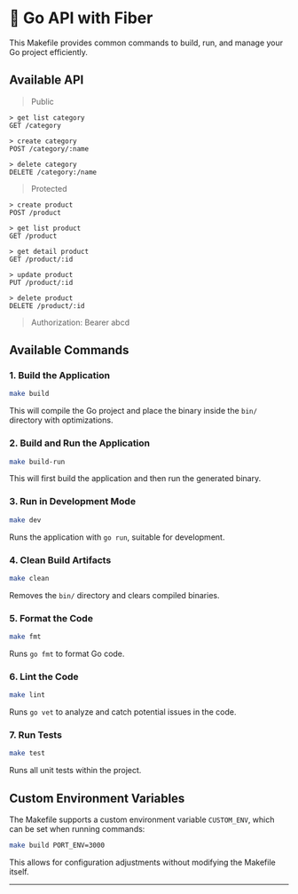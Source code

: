 # 🚀 Go API with Fiber

This Makefile provides common commands to build, run, and manage your Go project efficiently.

## Available API 
> Public

    > get list category
    GET /category

    > create category
    POST /category/:name

    > delete category
    DELETE /category:/name
    

> Protected

    > create product
    POST /product
    
    > get list product
    GET /product
    
    > get detail product
    GET /product/:id
    
    > update product
    PUT /product/:id
    
    > delete product
    DELETE /product/:id

> Authorization: Bearer abcd



## Available Commands

### 1. Build the Application
```sh
make build
```
This will compile the Go project and place the binary inside the `bin/` directory with optimizations.

### 2. Build and Run the Application
```sh
make build-run
```
This will first build the application and then run the generated binary.

### 3. Run in Development Mode
```sh
make dev
```
Runs the application with `go run`, suitable for development.

### 4. Clean Build Artifacts
```sh
make clean
```
Removes the `bin/` directory and clears compiled binaries.

### 5. Format the Code
```sh
make fmt
```
Runs `go fmt` to format Go code.

### 6. Lint the Code
```sh
make lint
```
Runs `go vet` to analyze and catch potential issues in the code.

### 7. Run Tests
```sh
make test
```
Runs all unit tests within the project.

## Custom Environment Variables
The Makefile supports a custom environment variable `CUSTOM_ENV`, which can be set when running commands:
```sh
make build PORT_ENV=3000
```
This allows for configuration adjustments without modifying the Makefile itself.

---
